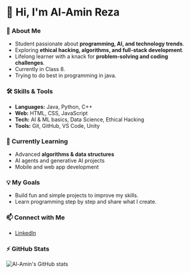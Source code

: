 # 👋 Hi, I'm Al-Amin Reza

### 🚀 About Me
- Student passionate about **programming, AI, and technology trends**.  
- Exploring **ethical hacking, algorithms, and full-stack development**.  
- Lifelong learner with a knack for **problem-solving and coding challenges**.
- Currently in Class 8.
- Trying to do best in programming in java.

### 🛠️ Skills & Tools
- **Languages:** Java, Python, C++  
- **Web:** HTML, CSS, JavaScript  
- **Tech:** AI & ML basics, Data Science, Ethical Hacking  
- **Tools:** Git, GitHub, VS Code, Unity  

### 🌱 Currently Learning
- Advanced **algorithms & data structures**  
- AI agents and generative AI projects  
- Mobile and web app development  

### 💡 My Goals
- Build fun and simple projects to improve my skills.  
- Learn programming step by step and share what I create.
  
### 📫 Connect with Me
- [LinkedIn]([https://www.linkedin.com/](https://www.linkedin.com/in/al-amin-reza-9a3b7a338/))   

### ⚡ GitHub Stats
![Al-Amin's GitHub stats](https://github-readme-stats.vercel.app/api?username=alaminreza6379&show_icons=true&theme=radical)

<!---
alaminreza6379/alaminreza6379 is a ✨ special ✨ repository because its `README.md` (this file) appears on your GitHub profile.
You can click the Preview link to take a look at your changes.
--->
